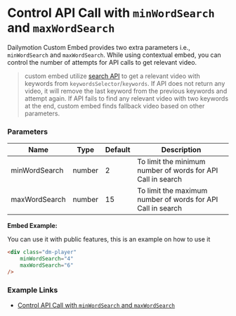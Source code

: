 # Control API Call with `minWordSearch` and `maxWordSearch`

Dailymotion Custom Embed provides two extra parameters i.e., `minWordSearch` and `maxWordSearch`. While using contextual embed, you can control the number of attempts for API calls to get relevant video.
> custom embed utilize [search API](https://developer.dailymotion.com/api/#video-search-filter) to get a relevant video with keywords from `keywordsSelector`/`keywords`. If API does not return any video, it will remove the last keyword from the previous keywords and attempt again. If API fails to find any relevant video with two keywords at the end, custom embed finds fallback video based on other parameters.


### Parameters

| Name | Type | Default | Description |
| --- | --- | --- | --- |
| minWordSearch | number | 2 | To limit the minimum number of words for API Call in search |
| maxWordSearch | number | 15 | To limit the maximum number of words for API Call in search |

**Embed Example:**

You can use it with public features, this is an example on how to use it 
```html
<div class="dm-player"
	minWordSearch="4"
	maxWordSearch="6"
/>
```

### Example Links
- [Control API Call with `minWordSearch` and `maxWordSearch`](https://dailymotion-pro-services.github.io/custom-embed-v2/examples/api_call_control/)
